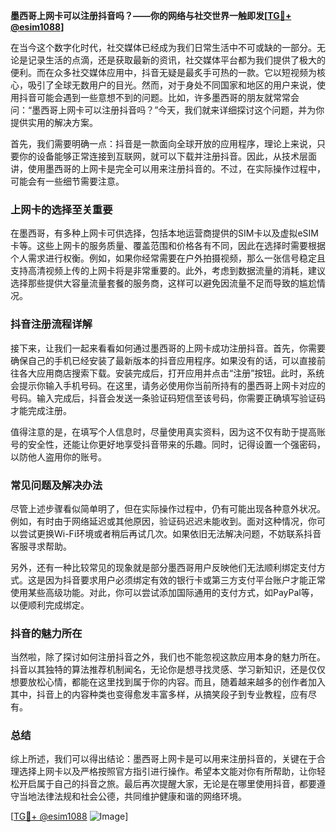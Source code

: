 **墨西哥上网卡可以注册抖音吗？——你的网络与社交世界一触即发[[TG💪+ @esim1088](https://t.me/s/esim1088)]**

在当今这个数字化时代，社交媒体已经成为我们日常生活中不可或缺的一部分。无论是记录生活的点滴，还是获取最新的资讯，社交媒体平台都为我们提供了极大的便利。而在众多社交媒体应用中，抖音无疑是最炙手可热的一款。它以短视频为核心，吸引了全球无数用户的目光。然而，对于身处不同国家和地区的用户来说，使用抖音可能会遇到一些意想不到的问题。比如，许多墨西哥的朋友就常常会问：“墨西哥上网卡可以注册抖音吗？”今天，我们就来详细探讨这个问题，并为你提供实用的解决方案。

首先，我们需要明确一点：抖音是一款面向全球开放的应用程序，理论上来说，只要你的设备能够正常连接到互联网，就可以下载并注册抖音。因此，从技术层面讲，使用墨西哥的上网卡是完全可以用来注册抖音的。不过，在实际操作过程中，可能会有一些细节需要注意。

### 上网卡的选择至关重要

在墨西哥，有多种上网卡可供选择，包括本地运营商提供的SIM卡以及虚拟eSIM卡等。这些上网卡的服务质量、覆盖范围和价格各有不同，因此在选择时需要根据个人需求进行权衡。例如，如果你经常需要在户外拍摄视频，那么一张信号稳定且支持高清视频上传的上网卡将是非常重要的。此外，考虑到数据流量的消耗，建议选择那些提供大容量流量套餐的服务商，这样可以避免因流量不足而导致的尴尬情况。

### 抖音注册流程详解

接下来，让我们一起来看看如何通过墨西哥的上网卡成功注册抖音。首先，你需要确保自己的手机已经安装了最新版本的抖音应用程序。如果没有的话，可以直接前往各大应用商店搜索下载。安装完成后，打开应用并点击“注册”按钮。此时，系统会提示你输入手机号码。在这里，请务必使用你当前所持有的墨西哥上网卡对应的号码。输入完成后，抖音会发送一条验证码短信至该号码，你需要正确填写验证码才能完成注册。

值得注意的是，在填写个人信息时，尽量使用真实资料，因为这不仅有助于提高账号的安全性，还能让你更好地享受抖音带来的乐趣。同时，记得设置一个强密码，以防他人盗用你的账号。

### 常见问题及解决办法

尽管上述步骤看似简单明了，但在实际操作过程中，仍有可能出现各种意外状况。例如，有时由于网络延迟或其他原因，验证码迟迟未能收到。面对这种情况，你可以尝试更换Wi-Fi环境或者稍后再试几次。如果依旧无法解决问题，不妨联系抖音客服寻求帮助。

另外，还有一种比较常见的现象就是部分墨西哥用户反映他们无法顺利绑定支付方式。这是因为抖音要求用户必须绑定有效的银行卡或第三方支付平台账户才能正常使用某些高级功能。对此，你可以尝试添加国际通用的支付方式，如PayPal等，以便顺利完成绑定。

### 抖音的魅力所在

当然啦，除了探讨如何注册抖音之外，我们也不能忽视这款应用本身的魅力所在。抖音以其独特的算法推荐机制闻名，无论你是想寻找灵感、学习新知识，还是仅仅想要放松心情，都能在这里找到属于你的内容。而且，随着越来越多的创作者加入其中，抖音上的内容种类也变得愈发丰富多样，从搞笑段子到专业教程，应有尽有。

### 总结

综上所述，我们可以得出结论：墨西哥上网卡是可以用来注册抖音的，关键在于合理选择上网卡以及严格按照官方指引进行操作。希望本文能对你有所帮助，让你轻松开启属于自己的抖音之旅。最后再次提醒大家，无论是在哪里使用抖音，都要遵守当地法律法规和社会公德，共同维护健康和谐的网络环境。

[[TG💪+ @esim1088](https://t.me/s/esim1088) ![Image](https://i.postimg.cc/4NQfJmqS/Snipaste-2025-05-13-00-14-12.png)]